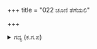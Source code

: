 +++
title = "022 ಚೂಣಿ ತೆಗೆಯಲಿ"

+++

<details><summary>ಗದ್ಯ (ಕ.ಗ.ಪ) </summary>

22. "ಸೇನೆ ಹಿಂದಿರುಗಲಿ. ಅಲ್ಲಾಡಿದರೆ ರಾಜನ ಮೇಲಾಣೆ, ಸುಮ್ಮನೆ ಏಕೆ ಶೂರರ, ಕುದುರೆಯ ಕುತ್ತಿಗೆಯನ್ನು ಅವರಿಗೆ ಮಾರುವಿರಿ ? ಕೌರವನ ಸೇನೆಯಲ್ಲಿ ದ್ರೋಣನಲ್ಲವೇ ರಕ್ಷಕನು. ರಣ ಪರಾಕ್ರಮಿಗಳು ನಿಲ್ಲಿ. ಭೀಮ ಪಾರ್ಥರನ್ನು ಕಾಣಬಹುದಲ್ಲವೇ ? ಕರೆ " ಎನ್ನುತ್ತಾ ಗುರು ದ್ರೋಣನು ಗರ್ಜಿಸಿದನು,
</details>
